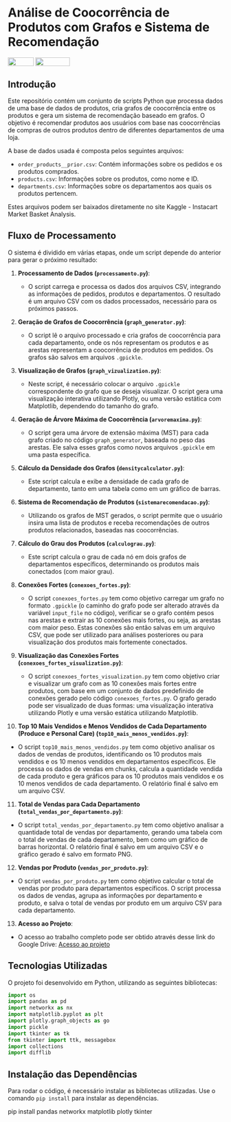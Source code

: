 # Análise de Coocorrência de Produtos com Grafos e Sistema de Recomendação
<div style="display: inline-block;">
<img align="center" height="20px" width="60px" src="https://img.shields.io/badge/Python-3776AB?style=for-the-badge&logo=python&logoColor=white"/> 
<img align="center" height="20px" width="80px" src="https://img.shields.io/badge/Made%20for-VSCode-1f425f.svg"/> 
</a> 
</div>

## Introdução

Este repositório contém um conjunto de scripts Python que processa dados de uma base de dados de produtos, cria grafos de coocorrência entre os produtos e gera um sistema de recomendação baseado em grafos. O objetivo é recomendar produtos aos usuários com base nas coocorrências de compras de outros produtos dentro de diferentes departamentos de uma loja.

A base de dados usada é composta pelos seguintes arquivos:

- `order_products__prior.csv`: Contém informações sobre os pedidos e os produtos comprados.
- `products.csv`: Informações sobre os produtos, como nome e ID.
- `departments.csv`: Informações sobre os departamentos aos quais os produtos pertencem.

Estes arquivos podem ser baixados diretamente no site Kaggle - Instacart Market Basket Analysis.

## Fluxo de Processamento

O sistema é dividido em várias etapas, onde um script depende do anterior para gerar o próximo resultado:

1. **Processamento de Dados (`processamento.py`)**:
   - O script carrega e processa os dados dos arquivos CSV, integrando as informações de pedidos, produtos e departamentos. O resultado é um arquivo CSV com os dados processados, necessário para os próximos passos.

2. **Geração de Grafos de Coocorrência (`graph_generator.py`)**:
   - O script lê o arquivo processado e cria grafos de coocorrência para cada departamento, onde os nós representam os produtos e as arestas representam a coocorrência de produtos em pedidos. Os grafos são salvos em arquivos `.gpickle`.

3. **Visualização de Grafos (`graph_vizualization.py`)**:
   - Neste script, é necessário colocar o arquivo `.gpickle` correspondente do grafo que se deseja visualizar. O script gera uma visualização interativa utilizando Plotly, ou uma versão estática com Matplotlib, dependendo do tamanho do grafo.

4. **Geração de Árvore Máxima de Coocorrência (`arvoremaxima.py`)**:
   - O script gera uma árvore de extensão máxima (MST) para cada grafo criado no código `graph_generator`, baseada no peso das arestas. Ele salva esses grafos como novos arquivos `.gpickle` em uma pasta específica.

5. **Cálculo da Densidade dos Grafos (`densitycalculator.py`)**:
   - Este script calcula e exibe a densidade de cada grafo de departamento, tanto em uma tabela como em um gráfico de barras.

6. **Sistema de Recomendação de Produtos (`sistemarecomendacao.py`)**:
   - Utilizando os grafos de MST gerados, o script permite que o usuário insira uma lista de produtos e receba recomendações de outros produtos relacionados, baseadas nas coocorrências.

7. **Cálculo do Grau dos Produtos (`calculograu.py`)**:
   - Este script calcula o grau de cada nó em dois grafos de departamentos específicos, determinando os produtos mais conectados (com maior grau).

8. **Conexões Fortes (`conexoes_fortes.py`)**:
   - O script `conexoes_fortes.py` tem como objetivo carregar um grafo no formato `.gpickle` (o caminho do grafo pode ser alterado através da variável `input_file` no código), verificar se o grafo contém pesos nas arestas e extrair as 10 conexões mais fortes, ou seja, as arestas com maior peso. Estas conexões são então salvas em um arquivo CSV, que pode ser utilizado para análises posteriores ou para visualização dos produtos mais fortemente conectados.

9. **Visualização das Conexões Fortes (`conexoes_fortes_visualization.py`)**:
   - O script `conexoes_fortes_visualization.py` tem como objetivo criar e visualizar um grafo com as 10 conexões mais fortes entre produtos, com base em um conjunto de dados predefinido de conexões gerado pelo código `conexoes_fortes.py`. O grafo gerado pode ser visualizado de duas formas: uma visualização interativa utilizando Plotly e uma versão estática utilizando Matplotlib.

10. **Top 10 Mais Vendidos e Menos Vendidos de Cada Departamento (Produce e Personal Care) (`top10_mais_menos_vendidos.py`)**:
   - O script `top10_mais_menos_vendidos.py` tem como objetivo analisar os dados de vendas de produtos, identificando os 10 produtos mais vendidos e os 10 menos vendidos em departamentos específicos. Ele processa os dados de vendas em chunks, calcula a quantidade vendida de cada produto e gera gráficos para os 10 produtos mais vendidos e os 10 menos vendidos de cada departamento. O relatório final é salvo em um arquivo CSV.

11. **Total de Vendas para Cada Departamento (`total_vendas_por_departamento.py`)**:
   - O script `total_vendas_por_departamento.py` tem como objetivo analisar a quantidade total de vendas por departamento, gerando uma tabela com o total de vendas de cada departamento, bem como um gráfico de barras horizontal. O relatório final é salvo em um arquivo CSV e o gráfico gerado é salvo em formato PNG.

12. **Vendas por Produto (`vendas_por_produto.py`)**:
   - O script `vendas_por_produto.py` tem como objetivo calcular o total de vendas por produto para departamentos específicos. O script processa os dados de vendas, agrupa as informações por departamento e produto, e salva o total de vendas por produto em um arquivo CSV para cada departamento.

13. **Acesso ao Projeto**:
   - O acesso ao trabalho completo pode ser obtido através desse link do Google Drive: [Acesso ao projeto](https://drive.google.com/drive/folders/1AJ6vPFUd2RKiaVoqWz9Znyx31C4fYq-6?usp=sharing)



## Tecnologias Utilizadas

O projeto foi desenvolvido em Python, utilizando as seguintes bibliotecas:

```python
import os
import pandas as pd
import networkx as nx
import matplotlib.pyplot as plt
import plotly.graph_objects as go
import pickle
import tkinter as tk
from tkinter import ttk, messagebox
import collections
import difflib

```
## Instalação das Dependências

Para rodar o código, é necessário instalar as bibliotecas utilizadas. Use o comando `pip install` para instalar as dependências.


pip install pandas networkx matplotlib plotly tkinter





